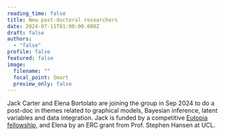 ```yaml
---
reading_time: false
title: New post-doctoral researchers
date: 2024-07-11T01:00:00.000Z
draft: false
authors:
  - "false"
profile: false
featured: false
image:
  filename: ""
  focal_point: Smart
  preview_only: false
---
```

Jack Carter and Elena Bortolato are joining the group in Sep 2024 to do a post-doc in themes related to graphical models, Bayesian inference, latent variables and data integration. Jack is funded by a competitive [Eutopia fellowship](https://eutopia-university.eu/english-version/sif-post-doctoral-fellowships), and Elena by an ERC grant from Prof. Stephen Hansen at UCL.
